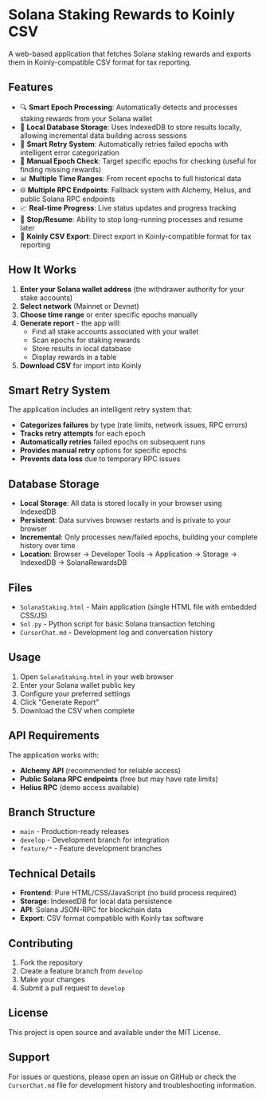 # Solana Staking Rewards to Koinly CSV

A web-based application that fetches Solana staking rewards and exports them in Koinly-compatible CSV format for tax reporting.

## Features

- 🔍 **Smart Epoch Processing**: Automatically detects and processes staking rewards from your Solana wallet
- 💾 **Local Database Storage**: Uses IndexedDB to store results locally, allowing incremental data building across sessions
- 🔄 **Smart Retry System**: Automatically retries failed epochs with intelligent error categorization
- 🎯 **Manual Epoch Check**: Target specific epochs for checking (useful for finding missing rewards)
- 📊 **Multiple Time Ranges**: From recent epochs to full historical data
- 🌐 **Multiple RPC Endpoints**: Fallback system with Alchemy, Helius, and public Solana RPC endpoints
- 📈 **Real-time Progress**: Live status updates and progress tracking
- 🛑 **Stop/Resume**: Ability to stop long-running processes and resume later
- 📄 **Koinly CSV Export**: Direct export in Koinly-compatible format for tax reporting

## How It Works

1. **Enter your Solana wallet address** (the withdrawer authority for your stake accounts)
2. **Select network** (Mainnet or Devnet)
3. **Choose time range** or enter specific epochs manually
4. **Generate report** - the app will:
   - Find all stake accounts associated with your wallet
   - Scan epochs for staking rewards
   - Store results in local database
   - Display rewards in a table
5. **Download CSV** for import into Koinly

## Smart Retry System

The application includes an intelligent retry system that:
- **Categorizes failures** by type (rate limits, network issues, RPC errors)
- **Tracks retry attempts** for each epoch
- **Automatically retries** failed epochs on subsequent runs
- **Provides manual retry** options for specific epochs
- **Prevents data loss** due to temporary RPC issues

## Database Storage

- **Local Storage**: All data is stored locally in your browser using IndexedDB
- **Persistent**: Data survives browser restarts and is private to your browser
- **Incremental**: Only processes new/failed epochs, building your complete history over time
- **Location**: Browser → Developer Tools → Application → Storage → IndexedDB → SolanaRewardsDB

## Files

- `SolanaStaking.html` - Main application (single HTML file with embedded CSS/JS)
- `Sol.py` - Python script for basic Solana transaction fetching
- `CursorChat.md` - Development log and conversation history

## Usage

1. Open `SolanaStaking.html` in your web browser
2. Enter your Solana wallet public key
3. Configure your preferred settings
4. Click "Generate Report"
5. Download the CSV when complete

## API Requirements

The application works with:
- **Alchemy API** (recommended for reliable access)
- **Public Solana RPC endpoints** (free but may have rate limits)
- **Helius RPC** (demo access available)

## Branch Structure

- `main` - Production-ready releases
- `develop` - Development branch for integration
- `feature/*` - Feature development branches

## Technical Details

- **Frontend**: Pure HTML/CSS/JavaScript (no build process required)
- **Storage**: IndexedDB for local data persistence
- **API**: Solana JSON-RPC for blockchain data
- **Export**: CSV format compatible with Koinly tax software

## Contributing

1. Fork the repository
2. Create a feature branch from `develop`
3. Make your changes
4. Submit a pull request to `develop`

## License

This project is open source and available under the MIT License.

## Support

For issues or questions, please open an issue on GitHub or check the `CursorChat.md` file for development history and troubleshooting information. 